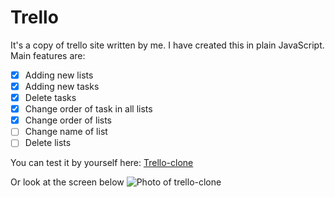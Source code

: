 # Trello

It's a copy of trello site written by me. I have created this in plain JavaScript. Main features are:
- [x] Adding new lists
- [x] Adding new tasks
- [x] Delete tasks
- [x] Change order of task in all lists
- [x] Change order of lists
- [ ] Change name of list
- [ ] Delete lists

You can test it by yourself here: [Trello-clone](https://maciejbandyk.github.io/ToDoList-Trello/)

Or look at the screen below
![Photo of trello-clone](https://i.gyazo.com/1eb28b09617e077405546745f6e021c9.png)
